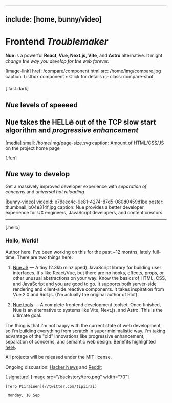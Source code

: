 
---
include: [home, bunny/video]
---

# Frontend *Troublemaker*
**Nue** is a powerful **React, Vue, Next.js, Vite**, and **Astro** alternative. It might *change the way you develop for the web forever.*

[image-link]
  href: /compare/component.html
  src: /home/img/compare.jpg
  caption: Listbox component • Click for details 👉
  class: compare-shot


[.fast.dark]
  ## *Nue* levels of speeeed
  Nue takes the HELL🔥 out of the TCP slow start algorithm and *progressive enhancement*
  ---
  [media]
    small: /home/img/page-size.svg
    caption: Amount of HTML/CSS/JS on the project home page


[.fun]
  ## *Nue* way to develop
  Get a massively improved developer experience with *separation of concerns* and *universal hot reloading*

  [bunny-video]
    videoId: e78eec4c-9e81-4274-87d5-080d0459d1be
    poster: thumbnail_b04e314f.jpg
    caption: Nue provides a better developer experience for UX engineers, JavaScript developers, and content creators.

- - -

[.hello]
  ### Hello, World!
  Author here. I've been working on this for the past ~12 months, lately full-time. There are two things here:

  1. [Nue JS](/docs/nuejs/) — A tiny (2.3kb minzipped) JavaScript library for building user interfaces. It's like React/Vue, but there are no hooks, effects, props, or other unusual abstractions on your way. Know the basics of HTML, CSS, and JavaScript and you are good to go. It supports both server-side rendering and client-side reactive components. It takes inspiration from Vue 2.0 and Riot.js. (I'm actually the original author of Riot).

  2. [Nue tools](//nuejs.org/tools/) — A complete frontend development toolset. Once finished, Nue is an alternative to systems like Vite, Next.js, and Astro. This is the ultimate goal.

  The thing is that I'm not happy with the current state of web development, so I'm building everything from scratch in super minimalistic way. I'm taking advantage of the "old" innovations like progressive enhancement, separation of concerns, and semantic web design. Benefits highlighted [here](/why/).

  All projects will be released under the MIT license.

  Ongoing discussion: [Hacker News](//news.ycombinator.com/item?id=37507419) and  [Reddit](//www.reddit.com/r/vuejs/comments/16ifij7/nue_powerful_reactvueviteastro_alternative/)


  [.signature]
    [image src="/backstory/tero.png" width="70"]

    [Tero Piirainen](//twitter.com/tipiirai)

     Monday, 18 Sep


